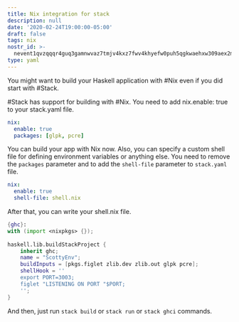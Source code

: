 ```yaml
---
title: Nix integration for stack
description: null
date: '2020-02-24T19:00:00-05:00'
draft: false
tags: nix
nostr_id: >-
  nevent1qvzqqqr4guq3gamnwvaz7tmjv4kxz7fwv4khyefw0puh5qgkwaehxw309aex2mrp0yhxummnw3ezucnpdejqz9rhwden5te0wfjkccte9ejxzmt4wvhxjmcprpmhxue69uhhyetvv9ujuumwdae8gtnnda3kjctvqyxhwumn8ghj7mn0wvhxcmmvqyt8wumn8ghj7un9d3shjtnswf5k6ctv9ehx2aqppamhxue69uhkummnw3ezumt0d5q3vamnwvaz7tmjv4kxz7fwdehhxtnnda3kjctvqyd8wumn8ghj7ctjw35kxmr9wvhxcctev4erxtnwv4mhxqg7waehxw309akkcuewv94kgetwd9azuetyw5h8gu30dehhxarjqqs076v3ljz50hnnt7s6cytk97v7lvakjarkrg7jyk5mrdzqvpxw3rgxqz2vs
type: yaml
---
```



You might want to build your Haskell application with #Nix even if you did start with #Stack.

#Stack has support for building with #Nix. You need to add nix.enable: true to your stack.yaml file.
<!--more-->
```yaml
nix:
  enable: true
  packages: [glpk, pcre]
```

You can build your app with Nix now. Also, you can specify a custom shell file for defining environment variables or anything else. You need to remove the `packages` parameter and to add the `shell-file` parameter to `stack.yaml` file.

```yaml
nix:
  enable: true
  shell-file: shell.nix 
```

After that, you can write your shell.nix file. 

```nix
{ghc}:
with (import <nixpkgs> {});
 
haskell.lib.buildStackProject {
    inherit ghc;
    name = "ScottyEnv";
    buildInputs = [pkgs.figlet zlib.dev zlib.out glpk pcre];
    shellHook = ''
    export PORT=3003;
    figlet "LISTENING ON PORT "$PORT;
    '';
}
```

And then, just run `stack build` or `stack run` or `stack ghci` commands.

